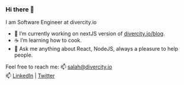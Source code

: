 ### Hi there 👋 
I am Software Engineer at divercity.io 
- 🔭 I’m currently working on nextJS version of [divercity.io/blog](https://blog.divercity.io). 
- ☕ I’m learning how to cook.
- 💬 Ask me anything about React, NodeJS, always a pleasure to help people.   

Feel free to reach me:
📫 [salah@divercity.io](mailto:salah@divercity.io)  
📫 [LinkedIn](http://linkedin.com/in/salah-bc/)
 | [Twitter](https://twitter.com/SalahEddineBC)

<!--
**SalahEddineBC/SalahEddineBC** is a ✨ _special_ ✨ repository because its `README.md` (this file) appears on your GitHub profile.

Here are some ideas to get you started:


- 🔭 I’m currently working on ...
- 🌱 I’m currently learning ...
- 👯 I’m looking to collaborate on ...
- 🤔 I’m looking for help with ...
- 💬 Ask me about ...
- 📫 How to reach me: ...
- 😄 Pronouns: ...
- ⚡ Fun fact: ...
-->
